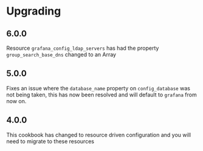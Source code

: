 # Upgrading

## 6.0.0

Resource `grafana_config_ldap_servers` has had the property `group_search_base_dns` changed to an Array

## 5.0.0

Fixes an issue where the `database_name` property on `config_database` was not being taken, this has now been resolved and will default to `grafana` from now on.

## 4.0.0

This cookbook has changed to resource driven configuration and you will need to migrate to these resources
